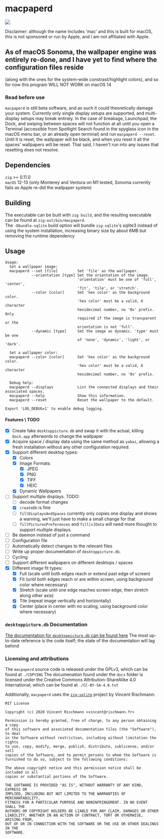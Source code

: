 # macpaperd

[![](https://badgers.space/github/license/amusingimpala75/macpaperd)](./COPYING)

Disclaimer: although the name includes 'mac' and this is built for macOS, this is not sponsored or run by Apple, and I am not affiliated with Apple.

## As of macOS Sonoma, the wallpaper engine was entirely re-done, and I have yet to find where the configuration files reside
(along with the ones for the system-wide constrast/highlight colors), and so for now this program WILL NOT WORK on macOS 14

### Read before use

`macpaperd` is still beta software, and as such it could theoretically damage your system. Currently only single display setups are supported, and multi-display setups may break entirely. In the case of breakage, Launchpad, the Dock, and swiping between spaces will not function at all until you open a Terminal (accessible from Spotlight Search found in the spyglass icon in the macOS menu bar, or an already open terminal) and run `macpaperd --reset`. Until it is reset, the wallpaper will be black, and when you reset it all the spaces' wallpapers will be reset. That said, I haven't run into any issues that resetting does not resolve.

## Dependencies

`zig` >= 0.11.0  
`macOS` 12-13 (only Monterey and Ventura on M1 tested, Sonoma currently fails as Apple re-did the wallpaper system)

## Building

The executable can be built with `zig build`, and the resulting executable can be found at `zig-out/bin/macpaperd`.  
The `-Dbundle-sqlite` build option will bundle `zig-sqlite`'s sqlite3 instead of using the system installation, increasing binary size by about 6MB but removing the runtime dependency

## Usage

```
Usage:
  Set a wallpaper image:
  macpaperd --set [file]         Set 'file' as the wallpaper.
            --orientation [type] Set the orientation of the image.
                                 'orientation' must be one of 'full', 'center',
                                 'fit', 'tile', or 'stretch'.
            --color [color]      Set 'hex color' as the background color.
                                 'hex color' must be a valid, 6 character
                                 hexidecimal number, no '0x' prefix. Only
                                 required if the image is transparent or the
                                 orientation is not 'full'.
            --dynamic [type]     Set the image as dynamic. 'type' must be one
                                 of 'none', 'dynamic', 'light', or 'dark'.

  Set a wallpaper color:
  macpaperd --color [color]      Set 'hex color' as the background color.
                                 'hex color' must be a valid, 6 character
                                 hexidecimal number, no '0x' prefix.

  Debug help:
  macpaperd --displays           List the connected displays and their associated spaces.
  macpaperd --help               Show this information.
  macpaperd --reset              Reset the wallpaper to the default.

Export 'LOG_DEBUG=1' to enable debug logging.
```

#### Features \ TODO

- [x] Create fake `desktoppicture.db` and swap it with the actual, killing `Dock.app` afterwords to change the wallpaper
- [x] Acquire space / display data using the same method as `yabai`, allowing a fresh installation without any other configuration required.
- [x] Support different desktop types:
   - [x] Colors
   - [x] Image Formats:
      - [x] JPEG
      - [x] PNG
      - [x] TIFF
      - [x] HEIC
   - [x] Dynamic Wallpapers
- [ ] Support multiple displays. TODO:
   - [ ] decode format changes
   - [x] `createDb` is fine
   - [ ] `fillDisplaysAndSpaces` currently only copies one display and shows a warning, we'll just have to make a small change for that
   - [ ] `fillPicturesPreferences` and `fill[x]Data` will need more thought to support multiple displays.
- [ ] Be daemon instead of just a command
- [ ] Configuration file
- [ ] Automatically detect changes to the relevant files
- [ ] Write up proper documentation of `desktoppicture.db`.
- [ ] Cycling
- [ ] Support different wallpapers on different desktops / spaces
- [x] Different image fit types:
   - [x] Full (scale until both edges reach or extend past edge of screen)
   - [x] Fit (until both edges reach or are within screen, using background color where necessary)
   - [x] Stretch (scale until one edge reaches screen edge, then stretch along other axis)
   - [x] Tile (repeat image vertically and horizontally)
   - [x] Center (place in center with no scaling, using background color where necessary)

### `desktoppicture.db` Documentation

[The documentation for `desktoppicture.db` can be found here](./doc/desktoppicture_db.md)
The most up-to-date reference is the code itself; the state of the documentation will lag behind

### Licensing and attributions

The `macpaperd` source code is released under the GPLv3, which can be found at `./COPYING`
The documenation found under the `docs` folder is licensed under the Creative Commons Attribution-ShareAlike 4.0 International, which can be found at `./CC-BY-SA-4.0.txt`

Additionally, `macpaperd` uses the [`zig-sqlite`](https://github.com/vrischmann/zig-sqlite) project by Vincent Rischmann:
```
MIT License

Copyright (c) 2020 Vincent Rischmann <vincent@rischmann.fr>

Permission is hereby granted, free of charge, to any person obtaining a copy
of this software and associated documentation files (the "Software"), to deal
in the Software without restriction, including without limitation the rights
to use, copy, modify, merge, publish, distribute, sublicense, and/or sell
copies of the Software, and to permit persons to whom the Software is
furnished to do so, subject to the following conditions:

The above copyright notice and this permission notice shall be included in all
copies or substantial portions of the Software.

THE SOFTWARE IS PROVIDED "AS IS", WITHOUT WARRANTY OF ANY KIND, EXPRESS OR
IMPLIED, INCLUDING BUT NOT LIMITED TO THE WARRANTIES OF MERCHANTABILITY,
FITNESS FOR A PARTICULAR PURPOSE AND NONINFRINGEMENT. IN NO EVENT SHALL THE
AUTHORS OR COPYRIGHT HOLDERS BE LIABLE FOR ANY CLAIM, DAMAGES OR OTHER
LIABILITY, WHETHER IN AN ACTION OF CONTRACT, TORT OR OTHERWISE, ARISING FROM,
OUT OF OR IN CONNECTION WITH THE SOFTWARE OR THE USE OR OTHER DEALINGS IN THE
SOFTWARE.
```
